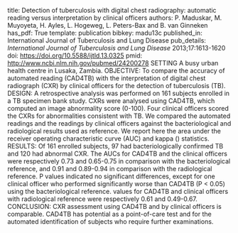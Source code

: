 title: Detection of tuberculosis with digital chest radiography: automatic reading versus interpretation by clinical officers
authors: P. Maduskar, M. Muyoyeta, H. Ayles, L. Hogeweg, L. Peters-Bax and B. van Ginneken
has_pdf: True
template: publication
bibkey: madu13c
published_in: International Journal of Tuberculosis and Lung Disease
pub_details: <i>International Journal of Tuberculosis and Lung Disease</i> 2013;17:1613-1620
doi: https://doi.org/10.5588/ijtld.13.0325
pmid: http://www.ncbi.nlm.nih.gov/pubmed/24200278
SETTING A busy urban health centre in Lusaka, Zambia. OBJECTIVE: To compare the accuracy of automated reading (CAD4TB) with the interpretation of digital chest radiograph (CXR) by clinical officers for the detection of tuberculosis (TB). DESIGN: A retrospective analysis was performed on 161 subjects enrolled in a TB specimen bank study. CXRs were analysed using CAD4TB, which computed an image abnormality score (0-100). Four clinical officers scored the CXRs for abnormalities consistent with TB. We compared the automated readings and the readings by clinical officers against the bacteriological and radiological results used as reference. We report here the area under the receiver operating characteristic curve (AUC) and kappa () statistics. RESULTS: Of 161 enrolled subjects, 97 had bacteriologically confirmed TB and 120 had abnormal CXR. The AUCs for CAD4TB and the clinical officers were respectively 0.73 and 0.65-0.75 in comparison with the bacteriological reference, and 0.91 and 0.89-0.94 in comparison with the radiological reference. P values indicated no significant differences, except for one clinical officer who performed significantly worse than CAD4TB (P < 0.05) using the bacteriological reference. values for CAD4TB and clinical officers with radiological reference were respectively 0.61 and 0.49-0.67. CONCLUSION: CXR assessment using CAD4TB and by clinical officers is comparable. CAD4TB has potential as a point-of-care test and for the automated identification of subjects who require further examinations.


